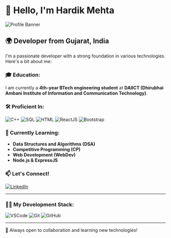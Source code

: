 # 👋 Hello, I'm Hardik Mehta

![Profile Banner](https://encrypted-tbn0.gstatic.com/images?q=tbn:ANd9GcRNxwXzJPUqr_4HCGrEvuKYFCzvs6MVyThyzA&s)

## 🌍 Developer from Gujarat, India

I'm a passionate developer with a strong foundation in various technologies. Here's a bit about me:

### 🎓 Education:
I am currently a **4th-year BTech engineering student** at **DAIICT (Dhirubhai Ambani Institute of Information and Communication Technology)**.

### 🛠️ Proficient In:
![C++](https://img.shields.io/badge/-C++-00599C?logo=c%2B%2B&logoColor=white&style=for-the-badge)
![SQL](https://img.shields.io/badge/-SQL-4479A1?logo=mysql&logoColor=white&style=for-the-badge)
![HTML](https://img.shields.io/badge/-HTML-E34F26?logo=html5&logoColor=white&style=for-the-badge)
![ReactJS](https://img.shields.io/badge/-ReactJS-61DAFB?logo=react&logoColor=black&style=for-the-badge)
![Bootstrap](https://img.shields.io/badge/-Bootstrap-563D7C?logo=bootstrap&logoColor=white&style=for-the-badge)

### 🌱 Currently Learning:
- **Data Structures and Algorithms (DSA)**
- **Competitive Programming (CP)**
- **Web Development (WebDev)**
- **Node.js & ExpressJS**

### 📫 Let's Connect!
[![LinkedIn](https://img.shields.io/badge/-LinkedIn-0077B5?logo=linkedin&logoColor=white&style=for-the-badge)](https://www.linkedin.com/in/hardik-mehta-6b62bb226/)

---

### 🧑‍💻 My Development Stack:
![VSCode](https://img.shields.io/badge/-VS%20Code-007ACC?logo=visual-studio-code&logoColor=white&style=for-the-badge)
![Git](https://img.shields.io/badge/-Git-F05032?logo=git&logoColor=white&style=for-the-badge)
![GitHub](https://img.shields.io/badge/-GitHub-181717?logo=github&logoColor=white&style=for-the-badge)

---

🚀 Always open to collaboration and learning new technologies!
